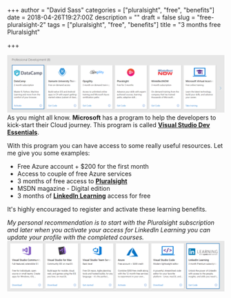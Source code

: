 +++
author = "David Sass"
categories = ["pluralsight", "free", "benefits"]
date = 2018-04-26T19:27:00Z
description = ""
draft = false
slug = "free-pluralsight-2"
tags = ["pluralsight", "free", "benefits"]
title = "3 months free Pluralsight"

+++


![Benefits](/content/images/2019/01/pluralsight-benefits.png)
As you might all know. **Microsoft** has a program to help the developers to kick-start their Cloud journey. This program is called **[Visual Studio Dev Essentials](https://www.visualstudio.com/dev-essentials/)**.

With this program you can have access to some really useful resources. Let me give you some examples:

* Free Azure account + $200 for the first month
* Access to couple of free Azure services
* 3 months of free access to **[Pluralsight](https://www.pluralsight.com/)**
* MSDN magazine - Digital edition
* 3 months of **[LinkedIn Learning](https://www.linkedin.com/learning/)** access for free

It's highly encouraged to register and activate these learning benefits.

*My personal recommendation is to start with the Pluralsight subscription and later when you activate your access for LinkedIn Learning you can update your profile with the completed courses.*
![LinkedIn-Learning](/content/images/2019/01/linkedin-benefits.png)



